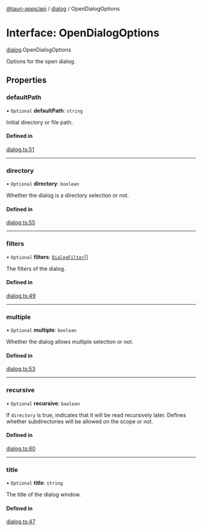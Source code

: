 [@tauri-apps/api](../README.md) / [dialog](../modules/dialog.md) / OpenDialogOptions

# Interface: OpenDialogOptions

[dialog](../modules/dialog.md).OpenDialogOptions

Options for the open dialog.

## Properties

### defaultPath

• `Optional` **defaultPath**: `string`

Initial directory or file path.

#### Defined in

[dialog.ts:51](https://github.com/tauri-apps/tauri/blob/d3f6981/tooling/api/src/dialog.ts#L51)

___

### directory

• `Optional` **directory**: `boolean`

Whether the dialog is a directory selection or not.

#### Defined in

[dialog.ts:55](https://github.com/tauri-apps/tauri/blob/d3f6981/tooling/api/src/dialog.ts#L55)

___

### filters

• `Optional` **filters**: [`DialogFilter`](dialog.DialogFilter.md)[]

The filters of the dialog.

#### Defined in

[dialog.ts:49](https://github.com/tauri-apps/tauri/blob/d3f6981/tooling/api/src/dialog.ts#L49)

___

### multiple

• `Optional` **multiple**: `boolean`

Whether the dialog allows multiple selection or not.

#### Defined in

[dialog.ts:53](https://github.com/tauri-apps/tauri/blob/d3f6981/tooling/api/src/dialog.ts#L53)

___

### recursive

• `Optional` **recursive**: `boolean`

If `directory` is true, indicates that it will be read recursively later.
Defines whether subdirectories will be allowed on the scope or not.

#### Defined in

[dialog.ts:60](https://github.com/tauri-apps/tauri/blob/d3f6981/tooling/api/src/dialog.ts#L60)

___

### title

• `Optional` **title**: `string`

The title of the dialog window.

#### Defined in

[dialog.ts:47](https://github.com/tauri-apps/tauri/blob/d3f6981/tooling/api/src/dialog.ts#L47)
